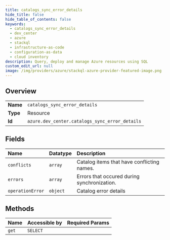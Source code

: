 ```yaml
---
title: catalogs_sync_error_details
hide_title: false
hide_table_of_contents: false
keywords:
  - catalogs_sync_error_details
  - dev_center
  - azure    
  - stackql
  - infrastructure-as-code
  - configuration-as-data
  - cloud inventory
description: Query, deploy and manage Azure resources using SQL
custom_edit_url: null
image: /img/providers/azure/stackql-azure-provider-featured-image.png
---
```

  
    

## Overview
<table><tbody>
<tr><td><b>Name</b></td><td><code>catalogs_sync_error_details</code></td></tr>
<tr><td><b>Type</b></td><td>Resource</td></tr>
<tr><td><b>Id</b></td><td><code>azure.dev_center.catalogs_sync_error_details</code></td></tr>
</tbody></table>

## Fields
| Name | Datatype | Description |
|:-----|:---------|:------------|
| `conflicts` | `array` | Catalog items that have conflicting names. |
| `errors` | `array` | Errors that occured during synchronization. |
| `operationError` | `object` | Catalog error details |
## Methods
| Name | Accessible by | Required Params |
|:-----|:--------------|:----------------|
| `get` | `SELECT` |  |

